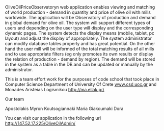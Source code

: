 OliveOilPriceObservatoryn web application enables viewing and matching of world production - demand in quantity and price of olive oil with mills worldwide. The application will be Observatory of production and demand in global demand for olive oil. The system will support different types of users and depending on the user type will display and the corresponding dynamic pages. The system detects the display means (mobile, tablet, pc layout) and adjust the display of appropriately. The system administrator can modify database tables properly and has great potential. On the other hand the user mill will be informed of the total matching results of all mills and to use appropriate filters (eg only promotes its own results or display the relation of production - demand by region). The demand will be stored in the system as a table in the DB and can be updated or manually by the administrator.

This is a team effort work for the purposes of code school that took place in Computer Science Department of University Of Crete
www.csd.uoc.gr and Monades Aristeias Logismikou http://ma.ellak.gr/

Our team

Apostolakis Myron
Koutsogiannaki Maria
Giakoumaki Dora

You can visit our application in the following url http://147.52.17.225/OliveOilAdmin/
